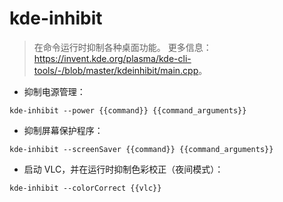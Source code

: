 # kde-inhibit

> 在命令运行时抑制各种桌面功能。
> 更多信息：<https://invent.kde.org/plasma/kde-cli-tools/-/blob/master/kdeinhibit/main.cpp>。

- 抑制电源管理：

`kde-inhibit --power {{command}} {{command_arguments}}`

- 抑制屏幕保护程序：

`kde-inhibit --screenSaver {{command}} {{command_arguments}}`

- 启动 VLC，并在运行时抑制色彩校正（夜间模式）：

`kde-inhibit --colorCorrect {{vlc}}`